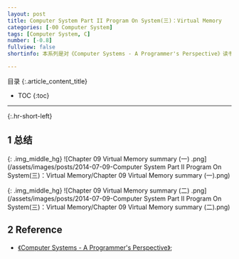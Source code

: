 ```yaml
---
layout: post
title: Computer System Part II Program On System(三)：Virtual Memory
categories: [-00 Computer System]
tags: [Computer System, C]
number: [-0.8]
fullview: false
shortinfo: 本系列是对《Computer Systems - A Programmer's Perspective》读书总结，作为计算机科学其他课程的基础。本文是第2篇笔记-概述。

---
```

目录
{:.article_content_title}


* TOC
{:toc}

---
{:.hr-short-left}



## 1 总结 ##

{: .img_middle_hg}
![Chapter 09 Virtual Memory summary (一) .png](/assets/images/posts/2014-07-09-Computer System Part II Program On System(三)：Virtual Memory/Chapter 09 Virtual Memory summary (一).png)

{: .img_middle_hg}
![Chapter 09 Virtual Memory summary (二) .png](/assets/images/posts/2014-07-09-Computer System Part II Program On System(三)：Virtual Memory/Chapter 09 Virtual Memory summary (二).png)


## 2 Reference ##

- [《Computer Systems - A Programmer's Perspective》](https://www.amazon.com/Computer-Systems-Programmers-Perspective-2nd/dp/0136108040);





